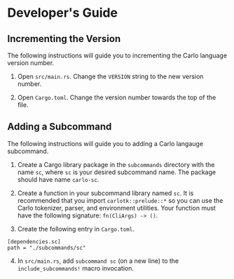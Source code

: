 # Developer's Guide

## Incrementing the Version

The following instructions will guide you to incrementing the Carlo language
version number.

1. Open `src/main.rs`.  Change the `VERSION` string to the new version number.

2. Open `Cargo.toml`.  Change the version number towards the top of the file.

## Adding a Subcommand

The following instructions will guide you to adding a Carlo langauge subcommand.

1. Create a Cargo library package in the `subcommands` directory with the name `sc`, where `sc` is your desired subcommand name.  The package should have name `carlo-sc`.

2. Create a function in your subcommand library named `sc`.  It is recommended that you import `carlotk::prelude::*` so you can use the Carlo tokenizer, parser, and environment utilities.  Your function must have the following signature: `fn(CliArgs) -> ()`.

3. Create the following entry in `Cargo.toml`.

```
[dependencies.sc]
path = "./subcommands/sc"
```

4. In `src/main.rs`, add `subcommand sc` (on a new line) to the `include_subcommands!` macro invocation.